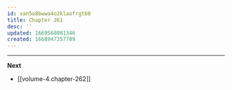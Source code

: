 ```yaml
---
id: van5o8bwwa4o2klaofrgt60
title: Chapter 261
desc: ''
updated: 1669568081346
created: 1668947357789
---
```




____

**Next**
* [[volume-4.chapter-262]]